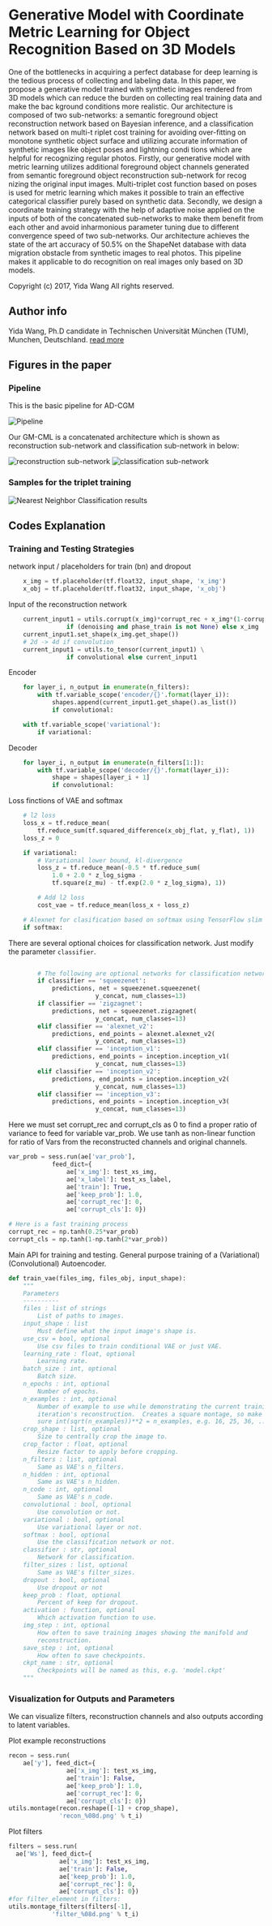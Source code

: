 # Generative Model with Coordinate Metric Learning for Object Recognition Based on 3D Models
  One of the bottlenecks in acquiring a perfect database for deep learning is the tedious process of collecting and labeling data.
  In this paper, we propose a generative model trained with synthetic images rendered from 3D models which can reduce the burden on collecting real training data and make the bac  kground conditions more realistic.
  Our architecture is composed of two sub-networks: a semantic foreground object reconstruction network based on Bayesian inference, and a classification network based on multi-t  riplet cost training for avoiding over-fitting on monotone synthetic object surface and utilizing accurate information of synthetic images like object poses and lightning condi  tions which are helpful for recognizing regular photos.
  Firstly, our generative model with metric learning utilizes additional foreground object channels generated from semantic foreground object reconstruction sub-network for recog  nizing the original input images.
  Multi-triplet cost function based on poses is used for metric learning which makes it possible to train an effective categorical classifier purely based on synthetic data.
  Secondly, we design a coordinate training strategy with the help of adaptive noise applied on the inputs of both of the concatenated sub-networks to make them benefit from each   other and avoid inharmonious parameter tuning due to different convergence speed of two sub-networks.
  Our architecture achieves the state of the art accuracy of 50.5% on the ShapeNet database with data migration obstacle from synthetic images to real photos.
  This pipeline makes it applicable to do recognition on real images only based on 3D models.

Copyright (c) 2017, Yida Wang
All rights reserved.

## Author info
Yida Wang, Ph.D candidate in Technischen Universität München (TUM), Munchen, Deutschland.
[read more](https://wangyida.github.io/)

## Figures in the paper
### Pipeline
This is the basic pipeline for AD-CGM

![Pipeline](images/pipeline_tip.png)

Our GM-CML is a concatenated architecture which is shown as reconstruction sub-network and classification sub-network in below:

![reconstruction sub-network](images/network_rec.png)
![classification sub-network](images/network_cls.png)

### Samples for the triplet training

![Nearest Neighbor Classification results](images/nn_triplet.png)


## Codes Explanation

### Training and Testing Strategies
network input / placeholders for train (bn) and dropout
```python
    x_img = tf.placeholder(tf.float32, input_shape, 'x_img')
    x_obj = tf.placeholder(tf.float32, input_shape, 'x_obj')
```

Input of the reconstruction network
```python
    current_input1 = utils.corrupt(x_img)*corrupt_rec + x_img*(1-corrupt_rec) \
                if (denoising and phase_train is not None) else x_img
    current_input1.set_shape(x_img.get_shape())
    # 2d -> 4d if convolution
    current_input1 = utils.to_tensor(current_input1) \
                if convolutional else current_input1
```

Encoder
```python
    for layer_i, n_output in enumerate(n_filters):
        with tf.variable_scope('encoder/{}'.format(layer_i)):
            shapes.append(current_input1.get_shape().as_list())
            if convolutional:

    with tf.variable_scope('variational'):
        if variational:
```

Decoder
```python
    for layer_i, n_output in enumerate(n_filters[1:]):
        with tf.variable_scope('decoder/{}'.format(layer_i)):
            shape = shapes[layer_i + 1]
            if convolutional:
```

Loss finctions of VAE and softmax
```python
    # l2 loss
    loss_x = tf.reduce_mean(
        tf.reduce_sum(tf.squared_difference(x_obj_flat, y_flat), 1))
    loss_z = 0

    if variational:
        # Variational lower bound, kl-divergence
        loss_z = tf.reduce_mean(-0.5 * tf.reduce_sum(
            1.0 + 2.0 * z_log_sigma -
            tf.square(z_mu) - tf.exp(2.0 * z_log_sigma), 1))

        # Add l2 loss
        cost_vae = tf.reduce_mean(loss_x + loss_z)

    # Alexnet for clasification based on softmax using TensorFlow slim
    if softmax:
```

There are several optional choices for classification network. Just modify the parameter ```classifier```.
```python

        # The following are optional networks for classification network
        if classifier == 'squeezenet':
            predictions, net = squeezenet.squeezenet(
                        y_concat, num_classes=13)
        if classifier == 'zigzagnet':
            predictions, net = squeezenet.zigzagnet(
                        y_concat, num_classes=13)
        elif classifier == 'alexnet_v2':
            predictions, end_points = alexnet.alexnet_v2(
                        y_concat, num_classes=13)
        elif classifier == 'inception_v1':
            predictions, end_points = inception.inception_v1(
                        y_concat, num_classes=13)
        elif classifier == 'inception_v2':
            predictions, end_points = inception.inception_v2(
                        y_concat, num_classes=13)
        elif classifier == 'inception_v3':
            predictions, end_points = inception.inception_v3(
                        y_concat, num_classes=13)
```

Here we must set corrupt_rec and corrupt_cls as 0 to find a proper ratio of variance to feed for variable var_prob. We use tanh as non-linear function for ratio of Vars from the reconstructed channels and original channels.
```python
var_prob = sess.run(ae['var_prob'],
            feed_dict={
                ae['x_img']: test_xs_img,
                ae['x_label']: test_xs_label,
                ae['train']: True,
                ae['keep_prob']: 1.0,
                ae['corrupt_rec']: 0,
                ae['corrupt_cls']: 0})

# Here is a fast training process
corrupt_rec = np.tanh(0.25*var_prob)
corrupt_cls = np.tanh(1-np.tanh(2*var_prob))
```

Main API for training and testing. General purpose training of a (Variational) (Convolutional) Autoencoder.
```python
def train_vae(files_img, files_obj, input_shape):
    """
    Parameters
    ----------
    files : list of strings
        List of paths to images.
    input_shape : list
        Must define what the input image's shape is.
    use_csv = bool, optional
        Use csv files to train conditional VAE or just VAE.
    learning_rate : float, optional
        Learning rate.
    batch_size : int, optional
        Batch size.
    n_epochs : int, optional
        Number of epochs.
    n_examples : int, optional
        Number of example to use while demonstrating the current training
        iteration's reconstruction.  Creates a square montage, so make
        sure int(sqrt(n_examples))**2 = n_examples, e.g. 16, 25, 36, ... 100.
    crop_shape : list, optional
        Size to centrally crop the image to.
    crop_factor : float, optional
        Resize factor to apply before cropping.
    n_filters : list, optional
        Same as VAE's n_filters.
    n_hidden : int, optional
        Same as VAE's n_hidden.
    n_code : int, optional
        Same as VAE's n_code.
    convolutional : bool, optional
        Use convolution or not.
    variational : bool, optional
        Use variational layer or not.
    softmax : bool, optional
        Use the classification network or not.
    classifier : str, optional
        Network for classification.
    filter_sizes : list, optional
        Same as VAE's filter_sizes.
    dropout : bool, optional
        Use dropout or not
    keep_prob : float, optional
        Percent of keep for dropout.
    activation : function, optional
        Which activation function to use.
    img_step : int, optional
        How often to save training images showing the manifold and
        reconstruction.
    save_step : int, optional
        How often to save checkpoints.
    ckpt_name : str, optional
        Checkpoints will be named as this, e.g. 'model.ckpt'
    """
```

### Visualization for Outputs and Parameters

We can visualize filters, reconstruction channels and also outputs according to latent variables.

Plot example reconstructions
```python
recon = sess.run(
    ae['y'], feed_dict={
                ae['x_img']: test_xs_img,
                ae['train']: False,
                ae['keep_prob']: 1.0,
                ae['corrupt_rec']: 0,
                ae['corrupt_cls']: 0})
utils.montage(recon.reshape([-1] + crop_shape),
              'recon_%08d.png' % t_i)
```

Plot filters
```python
filters = sess.run(
  ae['Ws'], feed_dict={
              ae['x_img']: test_xs_img,
              ae['train']: False,
              ae['keep_prob']: 1.0,
              ae['corrupt_rec']: 0,
              ae['corrupt_cls']: 0})
#for filter_element in filters:
utils.montage_filters(filters[-1],
            'filter_%08d.png' % t_i)
```            
